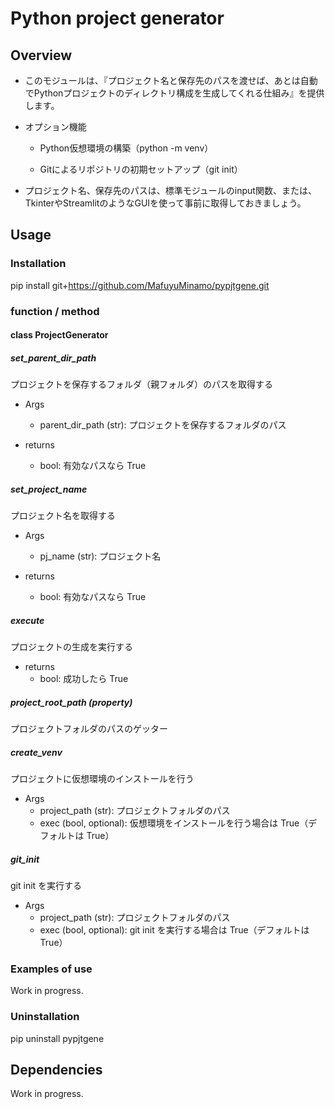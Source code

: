 # Python project generator

## Overview

- このモジュールは、『プロジェクト名と保存先のパスを渡せば、あとは自動でPythonプロジェクトのディレクトリ構成を生成してくれる仕組み』を提供します。

- オプション機能

  - Python仮想環境の構築（python -m venv）

  - Gitによるリポジトリの初期セットアップ（git init）

- プロジェクト名、保存先のパスは、標準モジュールのinput関数、または、TkinterやStreamlitのようなGUIを使って事前に取得しておきましょう。

## Usage

### Installation

pip install git+https://github.com/MafuyuMinamo/pypjtgene.git

### function / method

#### class ProjectGenerator

##### set_parent_dir_path

プロジェクトを保存するフォルダ（親フォルダ）のパスを取得する

- Args
  - parent_dir_path (str): プロジェクトを保存するフォルダのパス

- returns
  - bool: 有効なパスなら True

##### set_project_name

プロジェクト名を取得する

- Args
  - pj_name (str): プロジェクト名

- returns
  - bool: 有効なパスなら True

##### execute

プロジェクトの生成を実行する

- returns
  - bool: 成功したら True

##### project_root_path (property)

プロジェクトフォルダのパスのゲッター

##### create_venv

プロジェクトに仮想環境のインストールを行う

- Args
  - project_path (str): プロジェクトフォルダのパス
  - exec (bool, optional): 仮想環境をインストールを行う場合は True（デフォルトは True）

##### git_init

git init を実行する

- Args
  - project_path (str): プロジェクトフォルダのパス
  - exec (bool, optional): git init を実行する場合は True（デフォルトは True）

### Examples of use

Work in progress.

### Uninstallation

pip uninstall pypjtgene

## Dependencies

Work in progress.
